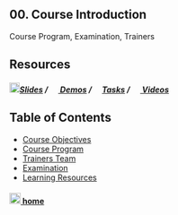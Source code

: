 ## 00. Course Introduction

Course Program, Examination, Trainers

## Resources

##### [<img src="https://raw.githubusercontent.com/TelerikAcademy/Common/master/icons/presentation.png" height="18"/>Slides](https://rawgit.com/TelerikAcademy/CSharp-Part-1/master/Topics/00.%20Course-Intro/slides/index.html) / [<img src="https://raw.githubusercontent.com/TelerikAcademy/Common/master/icons/code.png" height="15"> Demos](demos) / [<img src="https://raw.githubusercontent.com/TelerikAcademy/Common/master/icons/homework.png" height="15">Tasks](homework) / [<img src="https://raw.githubusercontent.com/TelerikAcademy/Common/master/icons/video.png" height="15"> Videos](VIDEOS.md)


## Table of Contents
- [Course Objectives](slides/README.md#/objectives)
- [Course Program](slides/README.md#/topics)
- [Trainers Team]()
- [Examination](slides/README.md#/examination)
- [Learning Resources](slides/README.md#/resources)

#### [<img src="https://raw.githubusercontent.com/TelerikAcademy/Common/master/icons/home.png" height="20" /> home](/README.md)
